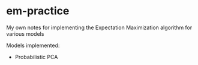 # em-practice

My own notes for implementing the Expectation Maximization algorithm for various models

Models implemented:

- Probabilistic PCA
